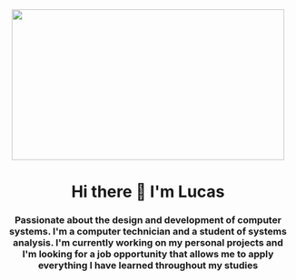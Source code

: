 <div id="header" align="center">
    <img src="https://media.giphy.com/media/cAkMoUT6GF21Xr5dpG/giphy.gif" width="480" height="266"/>
    <h1 align="center"> Hi there 👋 I'm Lucas </h1>
    <h3 align="center">
Passionate about the design and development of computer systems. I'm a computer technician and a student of systems analysis. I'm currently working on my personal projects and I'm looking for a job opportunity that allows me to apply everything I have learned throughout my studies
    </h3>
</div>

<!--
**LucasGonzalezMed/LucasGonzalezMed** is a ✨ _special_ ✨ repository because its `README.md` (this file) appears on your GitHub profile.

Here are some ideas to get you started:

- 🔭 I’m currently working on ...
- 🌱 I’m currently learning ...
- 👯 I’m looking to collaborate on ...
- 🤔 I’m looking for help with ...
- 💬 Ask me about ...
- 📫 How to reach me: ...
- 😄 Pronouns: ...
- ⚡ Fun fact: ...
-->
